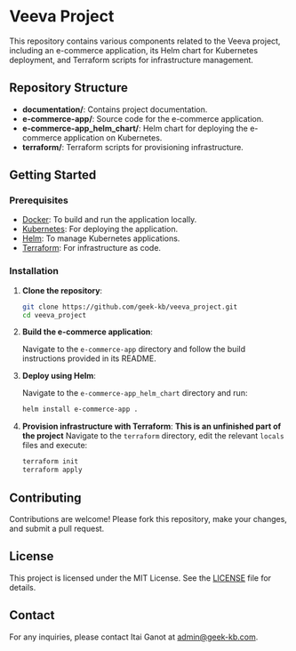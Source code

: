 
# Veeva Project

This repository contains various components related to the Veeva project, including an e-commerce application, its Helm chart for Kubernetes deployment, and Terraform scripts for infrastructure management.

## Repository Structure

- **documentation/**: Contains project documentation.
- **e-commerce-app/**: Source code for the e-commerce application.
- **e-commerce-app_helm_chart/**: Helm chart for deploying the e-commerce application on Kubernetes.
- **terraform/**: Terraform scripts for provisioning infrastructure.

## Getting Started

### Prerequisites

- [Docker](https://www.docker.com/get-started): To build and run the application locally.
- [Kubernetes](https://kubernetes.io/docs/setup/): For deploying the application.
- [Helm](https://helm.sh/docs/intro/install/): To manage Kubernetes applications.
- [Terraform](https://www.terraform.io/downloads.html): For infrastructure as code.

### Installation

1. **Clone the repository**:

   ```bash
   git clone https://github.com/geek-kb/veeva_project.git
   cd veeva_project
   ```

2. **Build the e-commerce application**:

   Navigate to the `e-commerce-app` directory and follow the build instructions provided in its README.

3. **Deploy using Helm**:

   Navigate to the `e-commerce-app_helm_chart` directory and run:

   ```bash
   helm install e-commerce-app .
   ```

4. **Provision infrastructure with Terraform**:
   **This is an unfinished part of the project**
   Navigate to the `terraform` directory, edit the relevant `locals` files and execute:

   ```bash
   terraform init
   terraform apply
   ```

## Contributing

Contributions are welcome! Please fork this repository, make your changes, and submit a pull request.

## License

This project is licensed under the MIT License. See the [LICENSE](LICENSE) file for details.

## Contact

For any inquiries, please contact Itai Ganot at <admin@geek-kb.com>.
